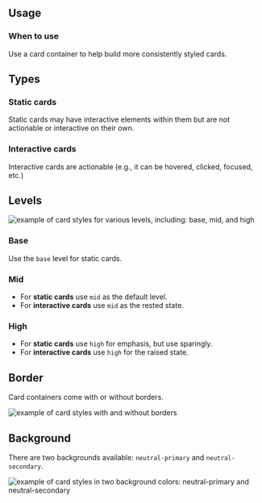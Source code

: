 ## Usage

### When to use

Use a card container to help build more consistently styled cards.

## Types

### Static cards

Static cards may have interactive elements within them but are not actionable or interactive on their own.

### Interactive cards

Interactive cards are actionable (e.g., it can be hovered, clicked, focused, etc.)

## Levels

![example of card styles for various levels, including: base, mid, and high](/assets/components/card/card-levels.png)

### Base

Use the `base` level for static cards.

### Mid

- For **static cards** use `mid` as the default level.
- For **interactive cards** use `mid` as the rested state.

### High

- For **static cards** use `high` for emphasis, but use sparingly.
- For **interactive cards** use `high` for the raised state.

## Border

Card containers come with or without borders.

![example of card styles with and without borders](/assets/components/card/card-borders.png)

## Background

There are two backgrounds available: `neutral-primary` and `neutral-secondary`.

![example of card styles in two background colors: neutral-primary and neutral-secondary](/assets/components/card/card-backgrounds.png)
